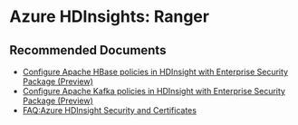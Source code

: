 <properties
    pageTitle="Ranger"
    description="Ranger"
    service="microsoft.hdinsight"
    resource="clusters"
    authors="TobyTu"
    ms.author="jaserano"
    displayOrder=""
    selfHelpType="generic"
    supportTopicIds="32636489,32636491"
    resourceTags=""
    productPesIds="15078"
    cloudEnvironments="public"
    articleId="744a0cee-f40e-4423-bf2c-8b38172fdee9"
/>

# Azure HDInsights: Ranger

## **Recommended Documents**

* [Configure Apache HBase policies in HDInsight with Enterprise Security Package (Preview)](https://docs.microsoft.com/azure/hdinsight/domain-joined/apache-domain-joined-run-hbase)
* [Configure Apache Kafka policies in HDInsight with Enterprise Security Package (Preview)](https://docs.microsoft.com/azure/hdinsight/domain-joined/apache-domain-joined-run-kafka?toc=%2Fen-us%2Fazure%2Fhdinsight%2Fdomain-joined%2FTOC.json&bc=%2Fen-us%2Fazure%2Fbread%2Ftoc.json")
* [FAQ:Azure HDInsight Security and Certificates](https://docs.microsoft.com/azure/hdinsight/hdinsight-faq#security-and-certificates)
